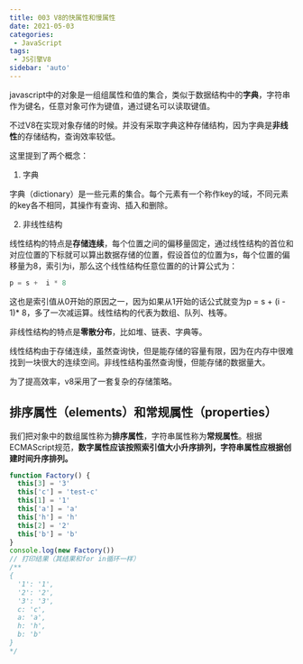```yaml
---
title: 003 V8的快属性和慢属性
date: 2021-05-03
categories: 
 - JavaScript
tags:
 - JS引擎V8
sidebar: 'auto'
---
```


javascript中的对象是一组组属性和值的集合，类似于数据结构中的**字典**，字符串作为键名，任意对象可作为键值，通过键名可以读取键值。

不过V8在实现对象存储的时候。并没有采取字典这种存储结构，因为字典是**非线性**的存储结构，查询效率较低。

这里提到了两个概念：
1. 字典

字典（dictionary）是一些元素的集合。每个元素有一个称作key的域，不同元素的key各不相同，其操作有查询、插入和删除。

2. 非线性结构

线性结构的特点是**存储连续**，每个位置之间的偏移量固定，通过线性结构的首位和对应位置的下标就可以算出数据存储的位置，假设首位的位置为s，每个位置的偏移量为8，索引为i，那么这个线性结构任意位置的的计算公式为：
```js
p = s +  i * 8
```
这也是索引值从0开始的原因之一，因为如果从1开始的话公式就变为p = s +  (i - 1)* 8，多了一次减运算。线性结构的代表为数组、队列、栈等。

非线性结构的特点是**零散分布**，比如堆、链表、字典等。

线性结构由于存储连续，虽然查询快，但是能存储的容量有限，因为在内存中很难找到一块很大的连续空间。非线性结构虽然查询慢，但能存储的数据量大。

为了提高效率，v8采用了一套复杂的存储策略。

## 排序属性（elements）和常规属性（properties）
我们把对象中的数组属性称为**排序属性**，字符串属性称为**常规属性**。根据ECMAScript规范，**数字属性应该按照索引值大小升序排列，字符串属性应根据创建时间升序排列。**
```js
function Factory() {
  this[3] = '3'
  this['c'] = 'test-c'
  this[1] = '1'
  this['a'] = 'a'
  this['h'] = 'h'
  this[2] = '2'
  this['b'] = 'b'
}
console.log(new Factory())
// 打印结果（其结果和for in循环一样）
/**
{
  '1': '1',
  '2': '2',
  '3': '3',
  c: 'c',
  a: 'a',
  h: 'h',
  b: 'b'
}
*/
```